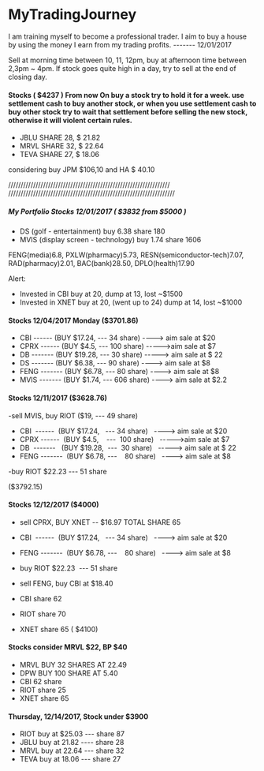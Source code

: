 # MyTradingJourney
I am training myself to become a professional trader. I aim to buy a house by using the money I earn from my trading profits. 
-------  12/01/2017

Sell at morning time between 10, 11, 12pm, buy at afternoon time between 2,3pm ~ 4pm. If stock goes quite high in a day, try to sell at the end of closing day. 

#### Stocks ( $4237 )  From now On buy a stock try to hold it for a week. use settlement cash to buy another stock, or when you use settlement cash to buy other stock try to wait that settlement before selling the new stock, otherwise it will violent certain rules. 

- JBLU  SHARE 28,  $ 21.82
- MRVL  SHARE 32,   $ 22.64
- TEVA   SHARE 27,   $ 18.06

considering buy JPM $106,10  and HA $ 40.10


/////////////////////////////////////////////////////////////////
///////////////////////////////////////////////////////////////////

##### My Portfolio Stocks  12/01/2017   ( $3832  from $5000 )
- DS  (golf - entertainment)    buy 6.38    share 180 
- MVIS (display screen - technology)   buy 1.74   share 1606

FENG(media)6.8, PXLW(pharmacy)5.73, RESN(semiconductor-tech)7.07, RAD(pharmacy)2.01, BAC(bank)28.50, DPLO(health)17.90

Alert:  
- Invested in CBI buy at 20, dump at 13, lost ~$1500 
- Invested in XNET buy at 20, (went up to 24) dump at 14, lost ~$1000

#### Stocks 12/04/2017  Monday  ($3701.86)

- CBI  ------  (BUY $17.24,   --- 34 share)   ----> aim sale at $20
- CPRX ------  (BUY $4.5,    ---  100 share)   ----->aim sale at $7
- DB  -------   (BUY $19.28,  ---  30 share)   -----> aim sale at $ 22
- DS  -------   (BUY $6.38, ---    90 share)   ----> aim sale at $8
- FENG -------  (BUY $6.78, ---    80 share)   ----> aim sale at $8
- MVIS -------  (BUY $1.74,  ---   606 share)   ----> aim sale at $2.2

#### Stocks 12/11/2017   ($3628.76)
-sell MVIS,  buy RIOT ($19, --- 49 share)  

- CBI  ------  (BUY $17.24,   --- 34 share)   ----> aim sale at $20
- CPRX ------  (BUY $4.5,    ---  100 share)   ----->aim sale at $7
- DB  -------   (BUY $19.28,  ---  30 share)   -----> aim sale at $ 22
- FENG -------  (BUY $6.78, ---    80 share)   ----> aim sale at $8

-buy RIOT $22.23  --- 51 share


($3792.15)

#### Stocks 12/12/2017  ($4000)
- sell CPRX, BUY XNET -- $16.97   TOTAL SHARE 65
- CBI  ------  (BUY $17.24,   --- 34 share)   ----> aim sale at $20
- FENG -------  (BUY $6.78, ---    80 share)   ----> aim sale at $8
- buy RIOT $22.23  --- 51 share

- sell FENG,  buy CBI at $18.40 



- CBI  share 62
- RIOT  share 70
- XNET share 65
( $4100)

#### Stocks  consider  MRVL $22, BP $40

- MRVL   BUY 32 SHARES AT 22.49
- DPW BUY 100 SHARE AT 5.40
- CBI 62 share
- RIOT share 25
- XNET share 65

####  Thursday, 12/14/2017,  Stock under $3900
- RIOT buy at $25.03 ---  share 87
- JBLU buy at 21.82  ---- share 28
- MRVL buy at 22.64 --- share 32
- TEVA buy at 18.06  --- share 27

